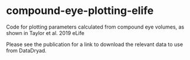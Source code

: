 # compound-eye-plotting-elife
Code for plotting parameters calculated from compound eye volumes, as shown in Taylor et al. 2019 eLife

Please see the publication for a link to download the relevant data to use from DataDryad.
